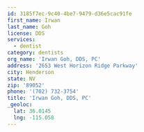 ```yaml
---
id: 3185f7ec-9c40-4be7-9479-d36e5cac91fe
first_name: Irwan
last_name: Goh
license: DDS
services:
  - dentist
category: dentists
org_name: 'Irwan Goh, DDS, PC'
address: '2653 West Horizon Ridge Parkway'
city: Henderson
state: NV
zip: '89052'
phone: '(702) 732-3754'
title: 'Irwan Goh, DDS, PC'
_geoloc:
  lat: 36.0145
  lng: -115.058
---
```

